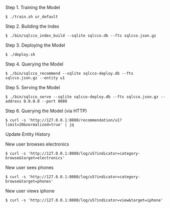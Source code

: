 
Step 1. Training the Model

```
$ ./train.sh ur_default
```

Step 2. Building the Index

```
$ ./bin/sqlcco_index_build --sqlite sqlcco.db --fts sqlcco.json.gz
```

Step 3. Deploying the Model

```
$ ./deploy.sh
```

Step 4. Querying the Model

```
$ ./bin/sqlcco_recommend --sqlite sqlcco-deploy.db --fts sqlcco.json.gz --entity u1
```

Step 5. Serving the Model

```
$ ./bin/sqlcco_serve --sqlite sqlcco-deploy.db --fts sqlcco.json.gz --address 0.0.0.0 --port 8080
```

Step 6. Querying the Model (via HTTP)

```
$ curl -s 'http://127.0.0.1:8080/recommendation/u1?limit=20&normalized=true' | jq
```

Update Entity History

New user browses electronics

```
$ curl -s 'http://127.0.0.1:8080/log/u5?indicator=category-browse&target=electronics'
```

New user sees phones

```
$ curl -s 'http://127.0.0.1:8080/log/u5?indicator=category-browse&target=phones'
```

New user views iphone

```
$ curl -s 'http://127.0.0.1:8080/log/u5?indicator=view&target=iphone'
```

